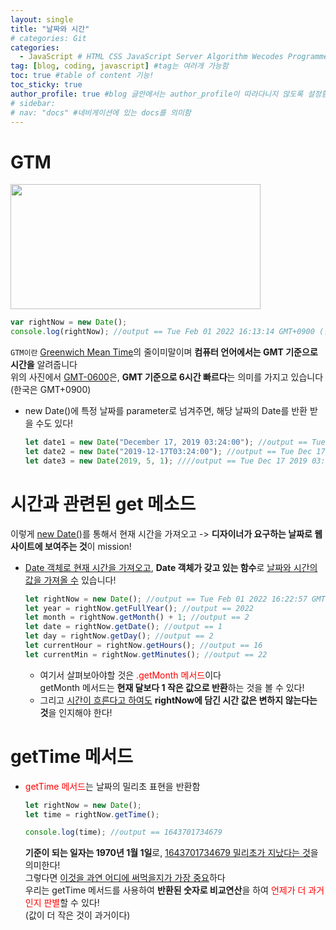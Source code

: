 ```yaml
---
layout: single
title: "날짜와 시간"
# categories: Git
categories:
  - JavaScript # HTML CSS JavaScript Server Algorithm Wecodes Programmers CS Github Blog
tag: [blog, coding, javascript] #tag는 여러개 가능함
toc: true #table of content 기능!
toc_sticky: true
author_profile: true #blog 글안에서는 author_profile이 따라다니지 않도록 설정함
# sidebar:
# nav: "docs" #네비게이션에 있는 docs를 의미함
---
```


# GTM

<img src="https://user-images.githubusercontent.com/87808288/151944027-02e271d5-17a7-458c-b127-1107ec7a54d5.png" width="400" height="200">

```javascript
var rightNow = new Date();
console.log(rightNow); //output == Tue Feb 01 2022 16:13:14 GMT+0900 (한국 표준시)
```

`GTM이란` <u>Greenwich Mean Time</u>의 줄이미말이며 **컴퓨터 언어에서는 GMT 기준으로 시간을** 알려줍니다  
위의 사진에서 <u>GMT-0600</u>은, **GMT 기준으로 6시간 빠르다**는 의미를 가지고 있습니다  
(한국은 GMT+0900)

- new Date()에 특정 날짜를 parameter로 넘겨주면, 해당 날짜의 Date를 반환 받을 수도 있다!

  ```javascript
  let date1 = new Date("December 17, 2019 03:24:00"); //output == Tue Dec 17 2019 03:24:00 GMT+0900 (한국 표준시)
  let date2 = new Date("2019-12-17T03:24:00"); //output == Tue Dec 17 2019 03:24:00 GMT+0900 (한국 표준시)
  let date3 = new Date(2019, 5, 1); ////output == Tue Dec 17 2019 03:24:00 GMT+0900 (한국 표준시)
  ```

# 시간과 관련된 get 메소드

이렇게 <u>new Date()</u>를 통해서 현재 시간을 가져오고 -> **디자이너가 요구하는 날짜로 웹사이트에 보여주는 것**이 mission!

- <u>Date 객체로 현재 시간을 가져오고</u>, **Date 객체가 갖고 있는 함수**로 <u>날짜와 시간의 값을 가져올 수</u> 있습니다!
  ```javascript
  let rightNow = new Date(); //output == Tue Feb 01 2022 16:22:57 GMT+0900 (한국 표준시)
  let year = rightNow.getFullYear(); //output == 2022
  let month = rightNow.getMonth() + 1; //output == 2
  let date = rightNow.getDate(); //output == 1
  let day = rightNow.getDay(); //output == 2
  let currentHour = rightNow.getHours(); //output == 16
  let currentMin = rightNow.getMinutes(); //output == 22
  ```
  - 여기서 살펴보아야할 것은 <span style="color:red">.getMonth 메서드</span>이다  
    getMonth 메서드는 **현재 달보다 1 작은 값으로 반환**하는 것을 볼 수 있다!
  - 그리고 <u>시간이 흐른다고 하여도</u> **rightNow에 담긴 시간 값은 변하지 않는다는 것**을 인지해야 한다!

# getTime 메서드

- <span style="color:red">getTime 메서드</span>는 날짜의 밀리초 표현을 반환함

  ```javascript
  let rightNow = new Date();
  let time = rightNow.getTime();

  console.log(time); //output == 1643701734679
  ```

  **기준이 되는 일자는 1970년 1월 1일**로, <u>1643701734679 밀리초가 지났다는 것</U>을 의미한다!  
  그렇다면 <u>이것을 과연 어디에 써먹을지가 가장 중요</u>하다  
  우리는 getTime 메서드를 사용하여 **반환된 숫자로 비교연산**을 하여 <span style ="color:red">언제가 더 과거인지 판별</span>할 수 있다!  
  (값이 더 작은 것이 과거이다)

<!-- ### 2. Link 넣기

```

유형 1: (설명어를 입력) : [gunhee's coding blog](https://gunhee-jeong.github.io/)
유형 2: (URL 자동연결) : <https://gunhee-jeong.github.io/>
유형 3: (동일 파일 내 '문단으로 이동') : [1. Header로 이동](###-1-header)

```

유형 1: (설명어를 입력) : [gunhee's coding blog](https://gunhee-jeong.github.io/)
유형 2: (URL 자동연결) : <https://gunhee-jeong.github.io/>
유형 3: (동일 파일 내 '문단으로 이동') : [1. Header로 이동](#1-header)
유형 3의 방법

1. 특수문자를 제거
2. 스페이스는 -로 바꾸고
3. 대문자는 소문자로!
   그래서 ### 1. Header -> #1-header

## Link: [google][https://www.google.com/]

### 3. 수평선

```

---

```

---

### 4. 라인 바꾸기

```

스페이스바를 2번 눌러주면 다음칸으로
이동할 수 있어요!

```

---

스페이스바를 2번 눌러주면
다음칸으로 이동할 수 있어요!

### 5. list 만들기

```

1. 1번
2. 2번
3. 3번

- 순서없는 list
  - 순서없는 list
    - 순서없는 list

```

1. 1번
2. 2번
3. 3번

- 순서없는 list
  - 순서없는 list
    - 순서없는 list

---

### 6. font 관련

```

**진하게** -> 볼드
_기울여서_ -> 이탤릭체
~~취소선~~ -> 취소선

<ul>밑줄넣기</ul> -> 밑줄
<span style="color:red">빨간 글씨</span> -> 글자색
이것이 `인라인` 입니다 -> 인라인 코드
```

**진하게** -> 볼드
_기울여서_ -> 이탤릭체
~~취소선~~ -> 취소선
<u>밑줄넣기</u> -> 밑줄
<span style="color:red">빨간 글씨</span>
이것이 `인라인` 입니다 -> 인라인 코드

---

### 7. 인용구문

```
> coding
>
> > JavaScript
> >
> > > 내가 프짱!
```

> coding
>
> > JavaScript
> >
> > > 내가 프짱!

---

### 8. 이미지 삽입

```
유형1: ('사이즈를 조절' -> HTML 태그 사용) : <img src="https://gunhee-jeong.github.io/assets/images/blogLogo.png" width="300" height="200">
유형2: (이미지 삽입 후 -> 링크 걸기)
[![이미지](https://gunhee-jeong.github.io/assets/images/blogLogo/blogLogo.png)](https://gunhee-jeong.github.io/)
```

유형1: ('사이즈를 조절' -> HTML 태그 사용) : <img src="https://gunhee-jeong.github.io/assets/images/blogLogo.png" width="300" height="200">
유형2: (이미지 삽입 후 -> 링크 걸기)
[![이미지](https://gunhee-jeong.github.io/assets/images/blogLogo.png)](https://gunhee-jeong.github.io/)

### 9. 표 만들기

```
||국어|영어|
| :--- | ---: | :--: |
|건희 | 100점 | 100점
|철수 | 100점 | 100점
```

|      |  국어 | 영어  |
| :--- | ----: | :---: |
| 건희 | 100점 | 100점 |
| 철수 | 100점 | 100점 |

> - header를 넣고 싶은 경우 ---을 사용하고 :을 이용하여 정렬에 사용함!

### 10. 토글 만들기

```
<details>
<summary>여기를 누르세요</summary>
<div markdown="1">
숨겨진 내용
</div>
</details>
```

<details>
<summary>여기를 누르세요</summary>
<div markdown="1">
숨겨진 내용
</div>
</details> -->
